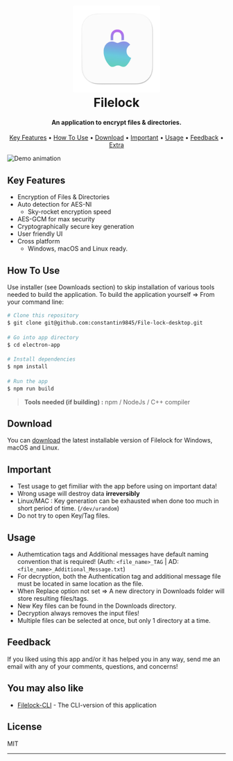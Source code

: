 
<h1 align="center">
  <br>
  <img src="https://github.com/constantin9845/File-lock-desktop/blob/main/electron-app/build/6801_1024x1024x32.png?raw=true" alt="Filelock logo" width="200"></a>
  <br>
  Filelock
  <br>
</h1>

<h4 align="center">An application to encrypt files & directories.</h4>

<p align="center">
  <a href="#key-features">Key Features</a> •
  <a href="#how-to-use">How To Use</a> •
  <a href="#download">Download</a> •
  <a href="#important">Important</a> •
  <a href="#usage">Usage</a> •
  <a href="#feedback">Feedback</a> •
  <a href="#you-may-also-like">Extra</a>
</p>

![Demo animation](filelock-demo.gif)


## Key Features

* Encryption of Files & Directories
* Auto detection for AES-NI
  - Sky-rocket encryption speed
* AES-GCM for max security
* Cryptographically secure key generation
* User friendly UI
* Cross platform
  - Windows, macOS and Linux ready.

## How To Use

Use installer (see Downloads section) to skip installation of various tools needed to build the application. To build the application yourself => From your command line:

```bash
# Clone this repository
$ git clone git@github.com:constantin9845/File-lock-desktop.git

# Go into app directory
$ cd electron-app

# Install dependencies
$ npm install

# Run the app
$ npm run build
```

> **Tools needed (if building) :**
> npm / NodeJs / C++ compiler 


## Download

You can [download](https://github.com/amitmerchant1990/electron-markdownify/releases/tag/v1.2.0) the latest installable version of Filelock for Windows, macOS and Linux.

## Important

- Test usage to get fimiliar with the app before using on important data!
- Wrong usage will destroy data **irreversibly**
- Linux/MAC : Key generation can be exhausted when done too much in short period of time. (`/dev/urandom`)
- Do not try to open Key/Tag files.

## Usage

- Authemtication tags and Additional messages have default naming convention that is required! (Auth: `<file_name>_TAG` | AD: `<file_name>_Additional_Message.txt`)
- For decryption, both the Authentication tag and additional message file must be located in same location as the file.
- When Replace option not set => A new directory in Downloads folder will store resulting files/tags.
- New Key files can be found in the Downloads directory.
- Decryption always removes the input files!
- Multiple files can be selected at once, but only 1 directory at a time.

## Feedback

If you liked using this app and/or it has helped you in any way, send me an email with any of your comments, questions, and concerns!


## You may also like

- [Filelock-CLI](https://github.com/constantin9845/file-lock) - The CLI-version of this application


## License

MIT

---



